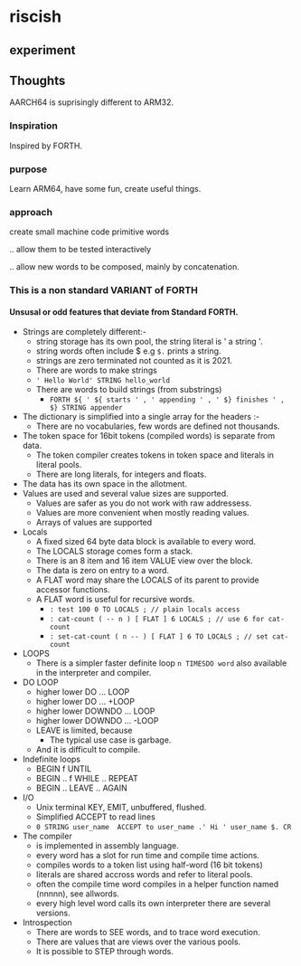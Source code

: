 # riscish

## experiment


## Thoughts

AARCH64 is suprisingly different to ARM32.


### Inspiration

Inspired by FORTH.

### purpose

Learn ARM64, have some fun, create useful things.


### approach

create small machine code primitive words 

 .. allow them to be tested interactively

 .. allow new words to be composed, mainly by concatenation.



### This is a non standard VARIANT of FORTH


#### Unsusal or odd features that deviate from Standard FORTH.

- Strings are completely different:-
    - string storage has its own pool, the string literal is ' a string '. 
    - string words often include $ e.g ```$.``` prints a string.
    - strings are zero terminated not counted as it is 2021.
    - There are words to make strings
    - ```' Hello World' STRING hello_world```
    - There are words to build strings (from substrings)
        - ```FORTH ${ ' ${ starts ' , ' appending ' , ' $} finishes ' , $} STRING appender ```
- The dictionary is simplified into a single array for the headers :-
    - There are no vocabularies, few words are defined not thousands.
- The token space for 16bit tokens (compiled words) is separate from data.
    - The token compiler creates tokens in token space and literals in literal pools.
    - There are long literals, for integers and floats.
- The data has its own space in the allotment.
- Values are used and several value sizes are supported.
    - Values are safer as you do not work with raw addressess.
    - Values are more convenient when mostly reading values.
    - Arrays of values are supported
- Locals 
    - A fixed sized 64 byte data block is available to every word.
    - The LOCALS storage comes form a stack.
    - There is an 8 item and 16 item VALUE view over the block.
    - The data is zero on entry to a word.
    - A FLAT word may share the LOCALS of its parent to provide accessor functions.
    - A FLAT word is useful for recursive words.
        - ``` : test 100 0 TO LOCALS ; // plain locals access ```
        - ``` : cat-count ( -- n ) [ FLAT ] 6 LOCALS ; // use 6 for cat-count ```
        - ``` : set-cat-count ( n -- ) [ FLAT ] 6 TO LOCALS ; // set cat-count ```
- LOOPS
    - There is a simpler faster definite loop `n TIMESDO word` also available in the interpreter and compiler.
- DO LOOP
    - higher lower DO ... LOOP 
    - higher lower DO ... +LOOP
    - higher lower DOWNDO ... LOOP
    - higher lower DOWNDO ... -LOOP
    - LEAVE is limited, because
        - The typical use case is garbage.  
    - And it is difficult to compile.
- Indefinite loops
    - BEGIN f UNTIL
    - BEGIN .. f WHILE .. REPEAT
    - BEGIN .. LEAVE .. AGAIN 
- I/O
    - Unix terminal KEY, EMIT, unbuffered, flushed.
    - Simplified ACCEPT to read lines
    - ``` 0 STRING user_name  ACCEPT to user_name .' Hi ' user_name $. CR ```
- The compiler
    - is implemented in assembly language.
    - every word has a slot for run time and compile time actions.
    - compiles words to a token list using half-word (16 bit tokens)
    - literals are shared accross words and refer to literal pools.
    - often the compile time word compiles in a helper function named (nnnnn), see allwords.
    - every high level word calls its own interpreter there are several versions.
- Introspection
    - There are words to SEE words, and to trace word execution.
    - There are values that are views over the various pools.
    - It is possible to STEP through words.

